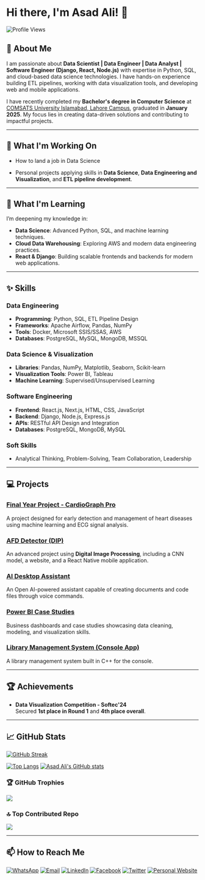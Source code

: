 # Hi there, I'm Asad Ali! 👋

![Profile Views](https://komarev.com/ghpvc/?username=asadali27232&style=flat-square&color=blue)

## 🚀 About Me
I am passionate about **Data Scientist | Data Engineer | Data Analyst | Software Engineer (Django, React, Node.js)** with expertise in Python, SQL, and cloud-based data science technologies. I have hands-on experience building ETL pipelines, working with data visualization tools, and developing web and mobile applications. 

I have recently completed my **Bachelor's degree in Computer Science** at [COMSATS University Islamabad, Lahore Campus](https://lahore.comsats.edu.pk/default.aspx), graduated in **January 2025**. My focus lies in creating data-driven solutions and contributing to impactful projects.

---

## 🔭 What I'm Working On
- How to land a job in Data Science

- Personal projects applying skills in **Data Science**, **Data Engineering and Visualization**, and **ETL pipeline development**.

---

## 🌱 What I'm Learning
I’m deepening my knowledge in:
- **Data Science**: Advanced Python, SQL, and machine learning techniques.
- **Cloud Data Warehousing**: Exploring AWS and modern data engineering practices.
- **React & Django**: Building scalable frontends and backends for modern web applications.

---

## ✨ Skills

### **Data Engineering**
- **Programming**: Python, SQL, ETL Pipeline Design
- **Frameworks**: Apache Airflow, Pandas, NumPy
- **Tools**: Docker, Microsoft SSIS/SSAS, AWS
- **Databases**: PostgreSQL, MySQL, MongoDB, MSSQL

### **Data Science & Visualization**
- **Libraries**: Pandas, NumPy, Matplotlib, Seaborn, Scikit-learn
- **Visualization Tools**: Power BI, Tableau
- **Machine Learning**: Supervised/Unsupervised Learning

### **Software Engineering**
- **Frontend**: React.js, Next.js, HTML, CSS, JavaScript
- **Backend**: Django, Node.js, Express.js
- **APIs**: RESTful API Design and Integration
- **Databases**: PostgreSQL, MongoDB, MySQL

### **Soft Skills**
- Analytical Thinking, Problem-Solving, Team Collaboration, Leadership

---

## 💻 Projects

### [Final Year Project - CardioGraph Pro](https://github.com/asadali27232/FYP)
A project designed for early detection and management of heart diseases using machine learning and ECG signal analysis.

### [AFD Detector (DIP)](https://github.com/asadali27232/AFD-Detector_DIP-Project)
An advanced project using **Digital Image Processing**, including a CNN model, a website, and a React Native mobile application.

### [AI Desktop Assistant](https://github.com/asadali27232/AI-Desktop-Assistant)
An Open AI-powered assistant capable of creating documents and code files through voice commands.

### [Power BI Case Studies](https://github.com/asadali27232/PowerBI-CaseStudies-Projects)
Business dashboards and case studies showcasing data cleaning, modeling, and visualization skills.

### [Library Management System (Console App)](https://github.com/asadali27232/LibrarayMnagagementProject)
A library management system built in C++ for the console.

---

## 🏆 Achievements
- **Data Visualization Competition - Softec'24**  
  Secured **1st place in Round 1** and **4th place overall**.

---

## 📈 GitHub Stats

[![GitHub Streak](https://streak-stats.demolab.com/?user=asadali27232)](https://git.io/streak-stats)

[![Top Langs](https://github-readme-stats.vercel.app/api/top-langs/?username=asadali27232&layout=pie&theme=github_dark&hide_border=true&border_radius=4&langs_count=6&hide=jupyter%20notebook,html)](https://github.com/asadali27232/)
[![Asad Ali's GitHub stats](https://github-readme-stats.vercel.app/api?username=asadali27232&show_icons=true&theme=github_dark&hide_border=true&border_radius=4&rank_icon=percentile)](https://github.com/asadali27232/)

### 🏆 GitHub Trophies
![](https://github-profile-trophy.vercel.app/?username=asadali27232&limit=8&theme=github_dark&no-frame=false&no-bg=false&margin-w=4)

### 🔝 Top Contributed Repo
![](https://github-contributor-stats.vercel.app/api?username=asadali27232&limit=15&theme=github_dark&combine_all_yearly_contributions=true)

---

## 📫 How to Reach Me

[![WhatsApp](https://img.shields.io/badge/WhatsApp-25D366?style=for-the-badge&logo=whatsapp&logoColor=white)](https://wa.me/923074315952)
[![Email](https://img.shields.io/badge/Email-D14836?style=for-the-badge&logo=gmail&logoColor=white)](mailto:asadali27232@gmail.com)
[![LinkedIn](https://img.shields.io/badge/LinkedIn-0077B5?style=for-the-badge&logo=linkedin&logoColor=white)](https://www.linkedin.com/in/asadali27232/)
[![Facebook](https://img.shields.io/badge/Facebook-1877F2?style=for-the-badge&logo=facebook&logoColor=white)](https://www.facebook.com/asadali27232)
[![Twitter](https://img.shields.io/badge/Twitter-1DA1F2?style=for-the-badge&logo=twitter&logoColor=white)](https://twitter.com/asadali27232)
[![Personal Website](https://img.shields.io/badge/Personal%20Website-24292e?style=for-the-badge&logo=react&logoColor=white&color=purplr)](https://asadali27232.github.io/asadali27232)
